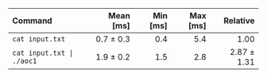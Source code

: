 | Command | Mean [ms] | Min [ms] | Max [ms] | Relative |
|:---|---:|---:|---:|---:|
| `cat input.txt` | 0.7 ± 0.3 | 0.4 | 5.4 | 1.00 |
| `cat input.txt \| ./aoc1` | 1.9 ± 0.2 | 1.5 | 2.8 | 2.87 ± 1.31 |

